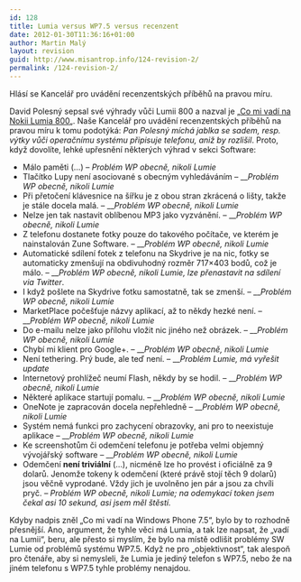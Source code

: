 ```yaml
---
id: 128
title: Lumia versus WP7.5 versus recenzent
date: 2012-01-30T11:36:16+01:00
author: Martin Malý
layout: revision
guid: http://www.misantrop.info/124-revision-2/
permalink: /124-revision-2/
---
```

Hlásí se Kancelář pro uvádění recenzentských příběhů na pravou míru.

<!--more-->

David Polesný sepsal své výhrady vůči Lumii 800 a nazval je &#8222;[Co mi vadí na Nokii Lumia 800](http://www.mobilmania.cz/default.aspx?section=3&article=1319442)&#8222;. Naše Kancelář pro uvádění recenzentských příběhů na pravou míru k tomu podotýká: _Pan Polesný míchá jablka se sadem, resp. výtky vůči operačnímu systému připisuje telefonu, aniž by rozlišil_. Proto, když dovolíte, lehké upřesnění některých výhrad v sekci Software:

  * Málo paměti (&#8230;) – _Problém WP obecně, nikoli Lumie_
  * Tlačítko Lupy není asociované s obecným vyhledáváním – ___Problém WP obecně, nikoli Lumie_
  * Při přetočení klávesnice na šířku je z obou stran zkrácená o lišty, takže je stále docela malá. – ___Problém WP obecně, nikoli Lumie_
  * Nelze jen tak nastavit oblíbenou MP3 jako vyzvánění. – ___Problém WP obecně, nikoli Lumie_
  * Z telefonu dostanete fotky pouze do takového počítače, ve kterém je nainstalován Zune Software. – ___Problém WP obecně, nikoli Lumie_
  * Automatické sdílení fotek z telefonu na Skydrive je na nic, fotky se automaticky zmenšují na obdivuhodný rozměr 717×403 bodů, což je málo. – ___Problém WP obecně, nikoli Lumie, lze přenastavit na sdílení via Twitter_.
  * I když pošlete na Skydrive fotku samostatně, tak se zmenší. – ___Problém WP obecně, nikoli Lumie_
  * MarketPlace počešťuje názvy aplikací, až to někdy hezké není. – ___Problém WP obecně, nikoli Lumie_
  * Do e-mailu nelze jako přílohu vložit nic jiného než obrázek. – ___Problém WP obecně, nikoli Lumie_
  * Chybí mi klient pro Google+. – ___Problém WP obecně, nikoli Lumie_
  * Není tethering. Prý bude, ale teď není. – ___Problém Lumie, má vyřešit update_
  * Internetový prohlížeč neumí Flash, někdy by se hodil. – ___Problém WP obecně, nikoli Lumie_
  * Některé aplikace startují pomalu. – ___Problém WP obecně, nikoli Lumie_
  * OneNote je zapracován docela nepřehledně – ___Problém WP obecně, nikoli Lumie_
  * Systém nemá funkci pro zachycení obrazovky, ani pro to neexistuje aplikace – ___Problém WP obecně, nikoli Lumie_
  * Ke screenshotům či odemčení telefonu je potřeba velmi objemný vývojářský software – ___Problém WP obecně, nikoli Lumie_
  * Odemčení **není triviální** (&#8230;), nicméně lze ho provést i oficiálně za 9 dolarů. Jenomže tokeny k odemčení (které právě stojí těch 9 dolarů) jsou věčně vyprodané. Vždy jich je uvolněno jen pár a jsou za chvíli pryč. _– Problém WP obecně, nikoli Lumie; na odemykací token jsem čekal asi 10 sekund, asi jsem měl štěstí._ 

Kdyby nadpis zněl &#8222;Co mi vadí na Windows Phone 7.5&#8220;, bylo by to rozhodně přesnější. Ano, argument, že tyhle věci má Lumia, a tak lze napsat, že &#8222;vadí na Lumii&#8220;, beru, ale přesto si myslím, že bylo na místě odlišit problémy SW Lumie od problémů systému WP7.5. Když ne pro &#8222;objektivnost&#8220;, tak alespoň pro čtenáře, aby si nemysleli, že Lumia je jediný telefon s WP7.5, nebo že na jiném telefonu s WP7.5 tyhle problémy nenajdou.